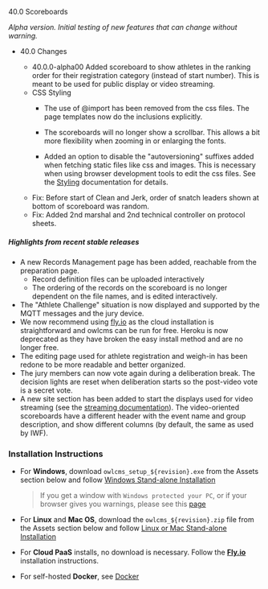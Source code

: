 40.0 Scoreboards

*Alpha version. Initial testing of new features that can change without warning.*

- 40.0 Changes

  - 40.0.0-alpha00 Added scoreboard to show athletes in the ranking order for their registration category (instead of start number). This is meant to be used for public display or video streaming.
  - CSS Styling
    - The use of @import has been removed from the css files.  The page templates now do the inclusions explicitly.
  
    - The scoreboards will no longer show a scrollbar. This allows a bit more flexibility when zooming in or enlarging the fonts.
    - Added an option to disable the "autoversioning" suffixes added when fetching static files like css and images. This is necessary when using browser development tools to edit the css files.  See the [Styling](https://${env.REPO_OWNER}.github.io/${env.O_REPO_NAME}/#/Styling) documentation for details.
  - Fix: Before start of Clean and Jerk, order of snatch leaders shown at bottom of scoreboard was random.
  - Fix: Added 2nd marshal and 2nd technical controller on protocol sheets.
  

##### Highlights from recent stable releases

- A new Records Management page has been added, reachable from the preparation page.
  - Record definition files can be uploaded interactively 
  - The ordering of the records on the scoreboard is no longer dependent on the file names, and is edited interactively.
- The "Athlete Challenge" situation is now displayed and supported by the MQTT messages and the jury device.
- We now recommend using [fly.io](https://${env.REPO_OWNER}.github.io/${env.O_REPO_NAME}/#/Fly) as the cloud installation is straightforward and owlcms can be run for free. Heroku is now deprecated as they have broken the easy install method and are no longer free.
- The editing page used for athlete registration and weigh-in has been redone to be more readable and better organized.
- The jury members can now vote again during a deliberation break. The decision lights are reset when deliberation starts so the post-video vote is a secret vote. 
- A new site section has been added to start the displays used for video streaming (see the [streaming documentation](https://${env.REPO_OWNER}.github.io/${env.O_REPO_NAME}/#/OBS?id=_2-setup-owlcms-with-some-data)). The video-oriented scoreboards have a different header with the event name and group description, and show different columns (by default, the same as used by IWF).


### **Installation Instructions**

  - For **Windows**, download `owlcms_setup_${revision}.exe` from the Assets section below and follow [Windows Stand-alone Installation](https://${env.REPO_OWNER}.github.io/${env.O_REPO_NAME}/#/LocalWindowsSetup)

    > If you get a window with `Windows protected your PC`, or if your browser gives you warnings, please see this [page](https://owlcms.github.io/owlcms4-prerelease/#/DefenderOff)

  - For **Linux** and **Mac OS**, download the `owlcms_${revision}.zip` file from the Assets section below and follow [Linux or Mac Stand-alone Installation](https://${env.REPO_OWNER}.github.io/${env.O_REPO_NAME}/#/LocalLinuxMacSetup)

  - For **Cloud PaaS** installs, no download is necessary. Follow the **[Fly.io](https://${env.REPO_OWNER}.github.io/${env.O_REPO_NAME}/#Fly)** installation instructions.

  - For self-hosted **Docker**, see [Docker](https://${env.REPO_OWNER}.github.io/${env.O_REPO_NAME}/#/LocalWindowsSetup)
